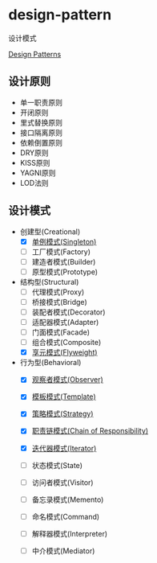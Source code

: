 # design-pattern
设计模式

[Design Patterns](https://sourcemaking.com/design_patterns)

## 设计原则
- 单一职责原则
- 开闭原则
- 里式替换原则
- 接口隔离原则
- 依赖倒置原则
- DRY原则
- KISS原则
- YAGNI原则
- LOD法则


## 设计模式
- 创建型(Creational)
	- [x] [单例模式(Singleton)](./Creational/Singleton)
	- [ ] 工厂模式(Factory)
	- [ ] 建造者模式(Builder)
	- [ ] 原型模式(Prototype)
- 结构型(Structural)
	- [ ] 代理模式(Proxy)
	- [ ] 桥接模式(Bridge)
	- [ ] 装配者模式(Decorator)
	- [ ] 适配器模式(Adapter)
	- [ ] 门面模式(Facade)
	- [ ] 组合模式(Composite)
	- [x] [享元模式(Flyweight)](./Structural/Flyweight)
- 行为型(Behavioral)
	- [x] [观察者模式(Observer)](./Behavioral/Observer)
    - [x] [模板模式(Template)](./Behavioral/Template)
	- [x] [策略模式(Strategy)](./Behavioral/Strategy)
	- [x] [职责链模式(Chain of Responsibility)](./Behavioral/ChainOfResponsibility)
	- [x] [迭代器模式(Iterator)](./Behavioral/Iterator)
	- [ ] 状态模式(State)
	- [ ] 访问者模式(Visitor)
	- [ ] 备忘录模式(Memento)
	- [ ] 命名模式(Command)
	- [ ] 解释器模式(Interpreter)
	- [ ] 中介模式(Mediator)




